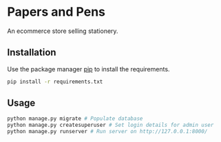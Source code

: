 # Papers and Pens

An ecommerce store selling stationery.

## Installation

Use the package manager [pip](https://pip.pypa.io/en/stable/) to install the requirements.

```bash
pip install -r requirements.txt
```

## Usage

```bash
python manage.py migrate # Populate database
python manage.py createsuperuser # Set login details for admin user
python manage.py runserver # Run server on http://127.0.0.1:8000/
```
